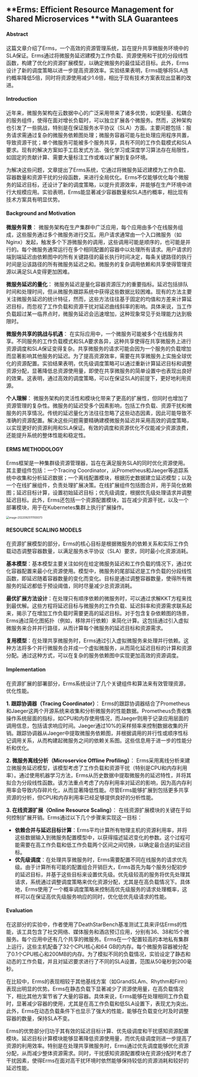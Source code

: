 ## **Erms: Efficient Resource Management for Shared Microservices **with SLA Guarantees

#### Abstract

这篇文章介绍了Erms，一个高效的资源管理系统，旨在提升共享微服务环境中的SLA保证。Erms通过将微服务延迟建模为工作负载、资源使用和干扰的分段线性函数，构建了优化的资源扩展模型，以确定微服务的最佳延迟目标。此外，Erms设计了新的调度策略以进一步提高资源效率。实验结果表明，Erms能够将SLA违约概率降低5倍，同时将资源使用减少1.6倍，相比于现有技术方案表现出显著的改进。



#### Introduction

近年来，微服务架构在云数据中心的广泛采用带来了诸多优势，如更轻量、松耦合的服务组件，使得在面对增长负载时，可以独立扩展各个微服务。然而，这种架构也引发了一些挑战，特别是在保证服务水平协议（SLA）方面。主要问题包括：服务请求需通过复杂的微服务依赖图处理；微服务容器可能与批处理应用程序共置，导致资源干扰；单个微服务可能被多个服务共享，具有不同的工作负载模式和SLA要求。现有的解决方案如手工启发式方法、强化学习或深度学习算法存在局限性，如固定的贡献计算、需要大量标注工作或难以扩展到复杂环境。

为解决这些问题，文章提出了Erms系统，它通过将微服务延迟建模为工作负载、容器数量和资源干扰的分段函数，来进行全局优化。Erms不仅能够优化每个微服务的延迟目标，还设计了新的调度策略，以提升资源效率，并能够在生产环境中进行大规模应用。实验表明，Erms能显著减少容器数量和SLA违约概率，相比现有技术方案具有明显优势。



#### Background and Motivation

**微服务背景**： 微服务架构在生产集群中广泛应用，每个应用由多个在线服务组成，这些服务通过多个微服务进行交互。用户请求通常由一个入口微服务（如Nginx）发起，触发多个下游微服务的调用，这些调用可能是顺序的，也可能是并行的。每个微服务通常运行在多个相同配置的容器中以处理所有请求。用户请求的端到端延迟由依赖图中的所有关键路径的最长执行时间决定，每条关键路径的执行时间是沿该路径的所有微服务延迟之和。微服务的复杂调用依赖和共享使得管理资源以满足SLA变得更加困难。

**微服务延迟的量化**： 微服务延迟是量化容器资源压力的重要指标。延迟包括排队时间和处理时间，但从微服务跟踪系统中获得这些数据比较困难。现有的方法主要关注微服务延迟的统计特征，然而，这些方法往往基于固定的均值和方差来计算延迟目标，而忽视了工作负载和资源干扰对延迟曲线斜率的影响。具体来说，当工作负载超过某一临界点时，微服务延迟会迅速增加，这种现象常见于处理能力达到极限时。

**微服务共享的挑战与机遇**： 在实际应用中，一个微服务可能被多个在线服务共享。不同服务的工作负载模式和SLA要求各异，这种共享使得在共享微服务上进行资源调度和SLA保证变得复杂。共享微服务的请求可能会因为一个服务的负载增加而显著影响其他服务的延迟。为了提高资源效率，需要在共享微服务上实施全球优化的资源配置。实验结果表明，优先级调度策略可以通过重新计算延迟目标和调整资源分配，显著降低总资源使用量，即使在共享微服务的简单设置中也表现出良好的效果。这表明，通过高效的调度策略，可以在保证SLA的前提下，更好地利用资源。

**个人理解**： 微服务架构的灵活性和模块化带来了更高的扩展性，但同时也增加了资源管理的复杂性。微服务的延迟受多个因素影响，包括工作负载、资源干扰和微服务的共享情况。传统的延迟量化方法往往忽略了这些动态因素，因此可能导致不准确的资源配置。解决这些问题需要精确建模微服务延迟并采用高效的调度策略，以实现更好的资源利用和SLA保证。有效的调度和资源优化不仅能减少资源浪费，还能提升系统的整体性能和稳定性。



#### ERMS METHODOLOGY

Erms框架是一种集群级资源管理器，旨在在满足服务SLA的同时优化资源使用。其主要组件包括：一个Tracing Coordinator，从Prometheus和Jaeger等追踪系统中收集和分析延迟数据；一个离线配置模块，根据历史数据建立延迟模型；以及一个在线扩展组件，负责处理扩展决策。在线扩展组件包括图合并，用于简化依赖图；延迟目标计算，设置初始延迟目标；优先级调度，根据优先级处理请求并调整延迟目标。此外，Erms还包括一个资源配置模块，旨在减少资源干扰，以及一个部署模块，用于在Kubernetes集群上执行扩展操作。

<img src="C:\Users\pentakill\AppData\Roaming\Typora\typora-user-images\image-20220925111100073.png" alt="image-20220925111100073" style="zoom:50%;" />



#### RESOURCE SCALING MODELS

在资源扩展模型的部分，Erms的核心目标是根据微服务的依赖关系和实际工作负载动态调整容器数量，以满足服务水平协议（SLA）要求，同时最小化资源消耗。

**基本模型**：基本模型主要关注如何在给定微服务延迟和工作负载的情况下，通过优化容器配置来最小化资源使用。模型中，微服务的尾部延迟是工作负载的分段线性函数，即延迟随着容器数量的变化而变化。目标是通过调整容器数量，使得所有微服务的延迟都低于预设阈值，同时尽量减少总资源消耗。

**最优扩展方法设计**：在处理只有顺序依赖的微服务时，可以通过求解KKT方程来找到最优解。这些方程将延迟目标与微服务的工作负载、延迟斜率和资源需求联系起来，揭示了在增加工作负载时需要更高的延迟目标。对于包含复杂依赖图的场景，Erms通过简化图拓扑（例如，移除并行依赖）来简化计算。这包括通过引入虚拟微服务来合并并行路径，从而计算每个微服务的延迟目标和资源需求。

**复用模型**：在处理共享微服务时，Erms通过引入虚拟微服务来处理并行依赖。这种方法将多个并行微服务合并成一个虚拟微服务，从而简化延迟目标的计算和资源分配。通过这种方式，可以在复杂的服务依赖图中实现更加高效的资源调度。



#### Implementation

在资源扩展的部署部分，Erms系统设计了几个关键组件和算法来有效管理资源，优化性能。

**1. 跟踪协调器（Tracing Coordinator）**： Erms的跟踪协调器结合了Prometheus和Jaeger这两个开源系统来收集和分析微服务的性能数据。Prometheus负责收集操作系统层面的指标，如CPU和内存使用情况，而Jaeger则用于记录应用层面的调用信息，包括请求响应时间。Jaeger通过10%的采样频率来控制数据收集的开销。跟踪协调器从Jaeger中提取微服务依赖图，并根据调用的并行性或顺序性标记调用关系，从而构建起微服务之间的依赖关系图。这些信息用于进一步的性能分析和优化。

**2. 微服务离线分析（Microservice Offline Profiling）**： Erms采用离线分析来建立微服务延迟模型，该模型考虑了工作负载和资源干扰（特别是CPU和内存利用率）。通过使用机器学习方法，Erms从历史数据中提取微服务的延迟特性，并将其拟合为分段线性函数。该方法重点考虑了内存利用率对延迟的影响，因为高内存利用率会导致内存碎片化，从而显著降低性能。尽管Erms能够扩展到包括更多共享资源的分析，但CPU和内存利用率已经足够提供良好的分析性能。

**3. 在线资源扩展（Online Resource Scaling）**： 在线资源扩展模块的关键在于如何控制扩展开销。Erms通过以下几个步骤来实现这一目标：

- **依赖合并与延迟目标计算**：Erms平均计算所有物理主机的资源利用率，并将这些数据输入到微服务配置模型中，以获得描述延迟变化的参数。这个过程可能需要在高工作负载和低工作负载两个区间之间切换，以确定最合适的延迟目标。
- **优先级调度**：在处理共享微服务时，Erms需要配置不同在线服务的请求优先级。由于计算所有可能的配置组合开销巨大，Erms首先为每个服务分配初步的延迟目标，并基于这些目标来设置优先级。优先级较高的服务将优先处理其请求，系统通过调整调度策略来优化资源分配，尤其是在高负载情况下。具体地，Erms使用了一个概率调度策略来控制高优先级服务的请求处理概率，这样可以在保证高优先级服务响应的同时，优化低优先级请求的性能。



#### Evaluation

在这部分的实验中，作者使用了DeathStarBench基准测试工具来评估Erms的性能，该工具包含了社交网络、媒体服务和酒店预订应用，分别有36、38和15个微服务。每个应用中还有几个共享的微服务。Erms在一个配置较高的本地私有集群上运行，这些主机配备了32个CPU核心和64 GB的内存。每个微服务容器被分配了0.1个CPU核心和200MB的内存。为了模拟不同的负载情况，实验设定了静态和动态的工作负载，并且对延迟要求进行了不同的SLA设置，范围从50毫秒到200毫秒。

在比较中，Erms的表现相较于其他基线方案（如GrandSLAm、Rhythm和Firm）表现出明显的优势。Erms在静态负载下显著减少了资源使用量，在高负载情况下，相比其他方案节省了大量的容器。具体来说，Erms能够在处理相同工作负载时，显著减少容器的使用，尤其是在高工作负载和低SLA设置下，表现尤为突出。此外，Erms在动态负载条件下也显示了强大的性能，能够在负载变化时及时调整容器的数量，保持SLA不变。

Erms的优势部分归功于其有效的延迟目标计算、优先级调度和干扰感知资源配置模块。延迟目标计算模块能够显著降低资源使用量，而优先级调度则进一步提高了资源的利用效率。特别是在处理共享微服务时，Erms通过优先调度能够优化资源分配，从而减少整体资源需求。同时，干扰感知资源配置模块在资源分配时考虑了干扰因素，使得Erms在面对高干扰环境时依然能够保持较低的资源消耗和较好的延迟性能。

